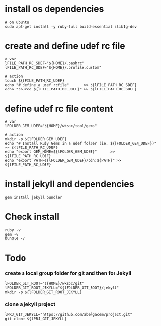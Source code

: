---
---







# install os dependencies
```shell
# on ubuntu
sudo apt-get install -y ruby-full build-essential zlib1g-dev
```

# create and define udef rc file 
```shell
# var
lFILE_PATH_RC_SDEF="${HOME}/.bashrc"
lFILE_PATH_RC_UDEF="${HOME}/.profile.custom"

# action
touch ${lFILE_PATH_RC_UDEF}
echo "# define a udef rcfile"       >> ${lFILE_PATH_RC_SDEF}
echo "source ${lFILE_PATH_RC_UDEF}" >> ${lFILE_PATH_RC_SDEF}
```

# define udef rc file content
```shell
# var
lFOLDER_GEM_UDEF="${HOME}/wkspc/tool/gems"

# action
mkdir -p ${lFOLDER_GEM_UDEF}
echo "# Install Ruby Gems in a udef folder (ie. ${lFOLDER_GEM_UDEF})" >> ${lFILE_PATH_RC_UDEF}
echo "export GEM_HOME=${lFOLDER_GEM_UDEF}"      >> ${lFILE_PATH_RC_UDEF}
echo "export PATH=${lFOLDER_GEM_UDEF}/bin:${PATH}" >> ${lFILE_PATH_RC_UDEF}
```

# install jekyll and dependencies
```shell
gem install jekyll bundler
```

# Check install
```shell
ruby -v
gem -v
bundle -v
```

# Todo

### create a local group folder for git and then for Jekyll
```shell
lFOLDER_GIT_ROOT="${HOME}/wkspc/git"
lFOLDER_GIT_ROOT_JEKYLL="${lFOLDER_GIT_ROOT}/jekyll"
mkdir -p ${lFOLDER_GIT_ROOT_JEKYLL}
```

### clone a  jekyll project
```shell
lPRJ_GIT_JEKYLL="https://github.com/abelgacem/project.git"
git clone ${lPRJ_GIT_JEKYLL}
```




